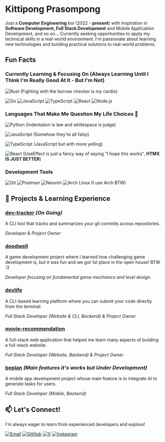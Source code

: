 # Kittipong Prasompong

Just a **Computer Engineering** boi (2022 - **present**) with inspiration in **Software Development, Full Stack Development** and Mobile Application Development, and so on... Currently seeking opportunities to apply my technical skills in a real-world environment. I'm passionate about learning new technologies and building practical solutions to real-world problems.

## Fun Facts

### Currently Learning & Focusing On (Always Learning Until I Think I'm Really Good At It - But I'm Not)
![Rust](https://img.shields.io/badge/Rust-000000?style=flat&logo=rust&logoColor=white) (Fighting with the borrow checker is my cardio)

![Go](https://img.shields.io/badge/Go-00ADD8?style=flat&logo=go&logoColor=white)
![JavaScript](https://img.shields.io/badge/JavaScript-F7DF1E?style=flat&logo=javascript&logoColor=black)
![TypeScript](https://img.shields.io/badge/TypeScript-007ACC?style=flat&logo=typescript&logoColor=white)
![React](https://img.shields.io/badge/React-20232A?style=flat&logo=react&logoColor=61DAFB)
![Node.js](https://img.shields.io/badge/Node.js-339933?style=flat&logo=node.js&logoColor=white)


### Languages That Make Me Question My Life Choices 🤔
![Python](https://img.shields.io/badge/Python-3776AB?style=flat&logo=python&logoColor=white) (Indentation is law and whitespace is judge)

![JavaScript](https://img.shields.io/badge/JavaScript-F7DF1E?style=flat&logo=javascript&logoColor=black) (Somehow they're all falsy)

![TypeScript](https://img.shields.io/badge/TypeScript-007ACC?style=flat&logo=typescript&logoColor=white) (JavaScript but with more yelling)

![React](https://img.shields.io/badge/React-20232A?style=flat&logo=react&logoColor=61DAFB) (UseEffect is just a fancy way of saying "I hope this works", **HTMX IS JUST BETTER**)


### Development Tools
![Git](https://img.shields.io/badge/Git-F05032?style=flat&logo=git&logoColor=white)
![Postman](https://img.shields.io/badge/Postman-FF6C37?style=flat&logo=postman&logoColor=white)
![Neovim](https://img.shields.io/badge/NeoVim-%2357A143.svg?&style=flat&logo=neovim&logoColor=white)
![Arch Linux](https://img.shields.io/badge/Arch_Linux-1793D1?style=flat&logo=arch-linux&logoColor=white) (I use Arch BTW)

## 🚀 Projects & Learning Experience

### [dev-tracker](https://github.com/ikkyuuq/dev-tracker) *(On Going)*
A CLI tool that tracks and summarizes your git commits across repositories.

_Developer & Project Owner_

### [doodwell](https://github.com/ikkyuuq/Centum-Survivors)
A game development project where I learned how challenging game development is, but it was fun and we got 1st place in the open house! BTW :3

_Developer focusing on fundamental game mechanics and level design._

### [devlife](https://github.com/ikkyuuq/devlife)
A CLI-based learning platform where you can submit your code directly from the terminal.

_Full Stack Developer (Website & CLI, Backend) & Project Owner_


### [movie-recommendation](https://github.com/ikkyuuq/movie-recommendation)
A full-stack web application that helped me learn many aspects of building a full-stack website.

_Full Stack Developer (Website, Backend) & Project Owner_

### [beplan](https://github.com/ikkyuuq/beplan) *(Main features it's works but Under Development)*
A mobile app development project whose main feature is to integrate AI to generate tasks for users.

_Full Stack Developer (Mobile, Backend)_


## 📫 Let's Connect!

I'm always eager to learn from experienced developers and explore!

[![Email](https://img.shields.io/badge/Email-D14836?style=flat&logo=gmail&logoColor=white)](mailto:kittipongpras@gmail.com)
[![GitHub](https://img.shields.io/badge/GitHub-100000?style=flat&logo=github&logoColor=white)](https://github.com/ikkyuuq)
[![X](https://img.shields.io/badge/X-000000?style=flat&logo=x&logoColor=white)](https://x.com/thekppras)
[![Instagram](https://img.shields.io/badge/Instagram-E4405F?style=flat&logo=instagram&logoColor=white)](https://www.instagram.com/kppras/)
